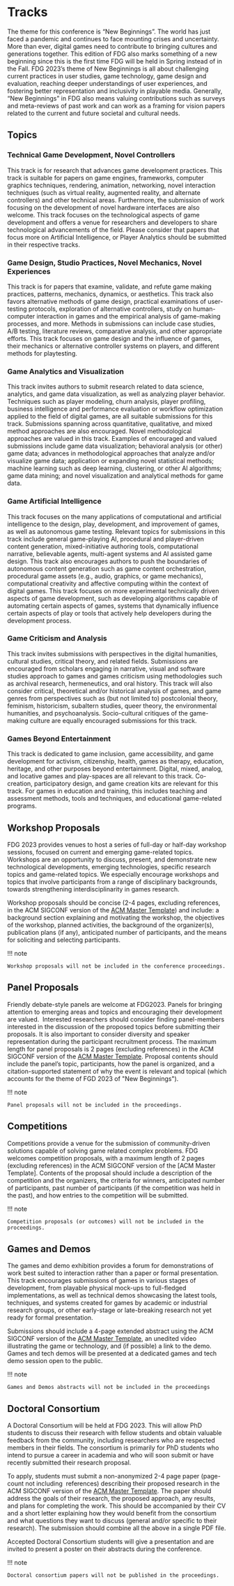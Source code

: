# Tracks

The theme for this conference is “New Beginnings”. The world has just faced a pandemic and continues to face mounting crises and uncertainty. More than ever, digital games need to contribute to bringing cultures and generations together. This edition of FDG also marks something of a new beginning since this is the first time FDG will be held in Spring instead of in the Fall. FDG 2023’s theme of New Beginnings is all about challenging current practices in user studies, game technology, game design and evaluation, reaching deeper understandings of user experiences, and fostering better representation and inclusivity in playable media. Generally, “New Beginnings” in FDG also means valuing contributions such as surveys and meta-reviews of past work and can work as a framing for vision papers related to the current and future societal and cultural needs.

## Topics

### Technical Game Development, Novel Controllers

This track is for research that advances game development practices. This track is suitable for papers on game engines, frameworks, computer graphics techniques, rendering, animation, networking, novel interaction techniques (such as virtual reality, augmented reality, and alternate controllers) and other technical areas. Furthermore, the submission of work focusing on the development of novel hardware interfaces are also welcome. This track focuses on the technological aspects of game development and offers a venue for researchers and developers to share technological advancements of the field. Please consider that papers that focus more on Artificial Intelligence, or Player Analytics should be submitted in their respective tracks.

### Game Design, Studio Practices, Novel Mechanics, Novel Experiences

This track is for papers that examine, validate, and refute game making practices, patterns, mechanics, dynamics, or aesthetics. This track also favors alternative methods of game design, practical examinations of user-testing protocols, exploration of alternative controllers, study on human-computer interaction in games and the empirical analysis of game-making processes, and more. Methods in submissions can include case studies, A/B testing, literature reviews, comparative analysis, and other appropriate efforts. This track focuses on game design and the influence of games, their mechanics or alternative controller systems on players, and different methods for playtesting.

### Game Analytics and Visualization

This track invites authors to submit research related to data science, analytics, and game data visualization, as well as analyzing player behavior. Techniques such as player modeling, churn analysis, player profiling, business intelligence and performance evaluation or workflow optimization applied to the field of digital games, are all suitable submissions for this track. Submissions spanning across quantitative, qualitative, and mixed method approaches are also encouraged. Novel methodological approaches are valued in this track. Examples of encouraged and valued submissions include game data visualization; behavioral analysis (or other) game data; advances in methodological approaches that analyze and/or visualize game data; application or expanding novel statistical methods; machine learning such as deep learning, clustering, or other AI algorithms; game data mining; and novel visualization and analytical methods for game data.

### Game Artificial Intelligence

This track focuses on the many applications of computational and artificial intelligence to the design, play, development, and improvement of games, as well as autonomous game testing. Relevant topics for submissions in this track include general game-playing AI, procedural and player-driven content generation, mixed-initiative authoring tools, computational narrative, believable agents, multi-agent systems and AI assisted game design. This track also encourages authors to push the boundaries of autonomous content generation such as game content orchestration, procedural game assets (e.g., audio, graphics, or game mechanics), computational creativity and affective computing within the context of digital games. This track focuses on more experimental technically driven aspects of game development, such as developing algorithms capable of automating certain aspects of games, systems that dynamically influence certain aspects of play or tools that actively help developers during the development process. 

### Game Criticism and Analysis

This track invites submissions with perspectives in the digital humanities, cultural studies, critical theory, and related fields. Submissions are encouraged from scholars engaging in narrative, visual and software studies approach to games and games criticism using methodologies such as archival research, hermeneutics, and oral history. This track will also consider critical, theoretical and/or historical analysis of games, and game genres from perspectives such as (but not limited to) postcolonial theory, feminism, historicism, subaltern studies, queer theory, the environmental humanities, and psychoanalysis. Socio-cultural critiques of the game-making culture are equally encouraged submissions for this track.

### Games Beyond Entertainment

This track is dedicated to game inclusion, game accessibility, and game development for activism, citizenship, health, games as therapy, education, heritage, and other purposes beyond entertainment. Digital, mixed, analog, and locative games and play-spaces are all relevant to this track. Co-creation, participatory design, and game creation kits are relevant for this track. For games in education and training, this includes teaching and assessment methods, tools and techniques, and educational game-related programs.

## Workshop Proposals

FDG 2023 provides venues to host a series of full-day or half-day workshop sessions, focused on current and emerging game-related topics. Workshops are an opportunity to discuss, present, and demonstrate new technological developments, emerging technologies, specific research topics and game-related topics. We especially encourage workshops and topics that involve participants from a range of disciplinary backgrounds, towards strengthening interdisciplinarity in games research.

Workshop proposals should be concise (2-4 pages, excluding references, in the ACM SIGCONF version of the [ACM Master Template]​) and include: a background section explaining and motivating the workshop, the objectives of the workshop, planned activities, the background of the organizer(s), publication plans (if any), anticipated number of participants, and the means for soliciting and selecting participants.


!!! note

    Workshop proposals will not be included in the conference proceedings.

## Panel Proposals

Friendly debate-style panels are welcome at FDG2023. Panels for bringing attention to emerging areas and topics and encouraging their development are valued.  Interested researchers should consider finding panel-members interested in the discussion of the proposed topics before submitting their proposals. It is also important to consider diversity and speaker representation during the participant recruitment process. The maximum length for panel proposals is 2 pages (excluding references) in the ACM SIGCONF version of the ​[ACM Master Template]. Proposal contents should include the panel’s topic, participants, how the panel is organized, and a citation-supported statement of why the event is relevant and topical (which accounts for the theme of FGD 2023 of "New Beginnings").

!!! note

    Panel proposals will not be included in the proceedings.


## Competitions

Competitions provide a venue for the submission of community-driven solutions capable of solving game related complex problems. FDG welcomes competition proposals, with a maximum length of 2 pages (excluding references) in the ACM SIGCONF version of the [​ACM Master Template]. Contents of the proposal should include a description of the competition and the organizers, the criteria for winners, anticipated number of participants, past number of participants (if the competition was held in the past), and how entries to the competition will be submitted.


!!! note

    Competition proposals (or outcomes) will not be included in the proceedings.

## Games and Demos

The games and demo exhibition provides a forum for demonstrations of work best suited to interaction rather than a paper or formal presentation. This track encourages submissions of games in various stages of development, from playable physical mock-ups to full-fledged implementations, as well as technical demos showcasing the latest tools, techniques, and systems created for games by academic or industrial research groups, or other early-stage or late-breaking research not yet ready for formal presentation.

Submissions should include a 4-page extended abstract using the ACM SIGCONF version of the [ACM Master Template], an unedited video illustrating the game or technology, and (if possible) a link to the demo. Games and tech demos will be presented at a dedicated games and tech demo session open to the public.


!!! note

    Games and Demos abstracts will not be included in the proceedings

## Doctoral Consortium

A Doctoral Consortium will be held at FDG 2023. This will allow PhD students to discuss their research with fellow students and obtain valuable feedback from the community, including researchers who are respected members in their fields. The consortium is primarily for PhD students who intend to pursue a career in academia and who will soon submit or have recently submitted their research proposal.

To apply, students must submit a non-anonymized 2-4 page paper (page-count not including  references) describing their proposed research in the ACM SIGCONF version of the ​[ACM Master Template]. The paper should address the goals of their research, the proposed approach, any results, and plans for completing the work. This should be accompanied by their CV and a short letter explaining how they would benefit from the consortium and what questions they want to discuss (general and/or specific to their research). The submission should combine all the above in a single PDF file.

Accepted Doctoral Consortium students will give a presentation and are invited to present a poster on their abstracts during the conference.


!!! note

    Doctoral consortium papers will not be published in the proceedings.

[ACM Master Template]:https://www.acm.org/publications/taps/word-template-workflow
